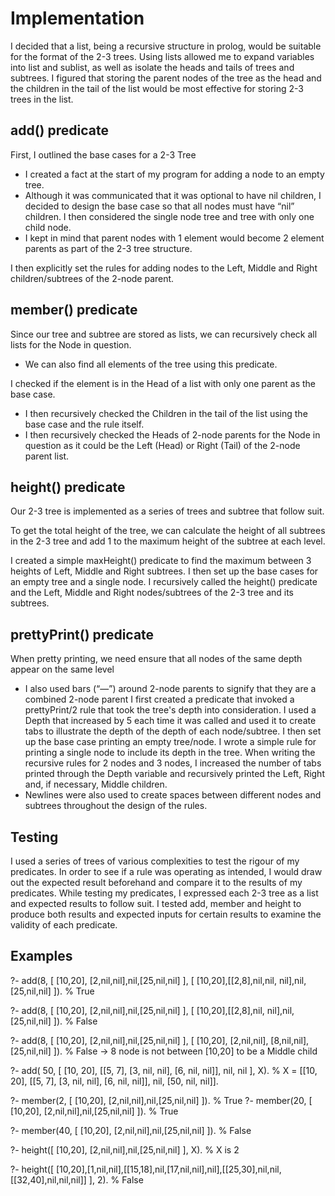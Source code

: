 # Implementation
I decided that a list, being a recursive structure in prolog, would be suitable for the format of the 2-3 trees.
Using lists allowed me to expand variables into list and sublist, as well as isolate the heads and tails of trees and subtrees.
I figured that storing the parent nodes of the tree as the head and the children in the tail of the list would be most effective for storing 2-3 trees in the list.

## add() predicate
First, I outlined the base cases for a 2-3 Tree
-	I created a fact at the start of my program for adding a node to an empty tree.
-	Although it was communicated that it was optional to have nil children, I decided to design the base case so that all nodes must have “nil” children.
I then considered the single node tree and tree with only one child node.
-	I kept in mind that parent nodes with 1 element would become 2 element parents as part of the 2-3 tree structure.

I then explicitly set the rules for adding nodes to the Left, Middle and Right children/subtrees of the 2-node parent.

## member() predicate
Since our tree and subtree are stored as lists, we can recursively check all lists for the Node in question.
-	We can also find all elements of the tree using this predicate.

I checked if the element is in the Head of a list with only one parent as the base case.
-	I then recursively checked the Children in the tail of the list using the base case and the rule itself.
-	I then recursively checked the Heads of 2-node parents for the Node in question as it could be the Left (Head) or Right (Tail) of the 2-node parent list.

## height() predicate
Our 2-3 tree is implemented as a series of trees and subtree that follow suit.

To get the total height of the tree, we can calculate the height of all subtrees in the 2-3 tree and add 1 to the maximum height of the subtree at each level.

I created a simple maxHeight() predicate to find the maximum between 3 heights of Left, Middle and Right subtrees.
I then set up the base cases for an empty tree and a single node.
I recursively called the height() predicate and the Left, Middle and Right nodes/subtrees of the 2-3 tree and its subtrees.

## prettyPrint() predicate
When pretty printing, we need ensure that all nodes of the same depth appear on the same level
-	I also used bars (“—”) around 2-node parents to signify that they are a combined 2-node parent
I first created a predicate that invoked a prettyPrint/2 rule that took the tree's depth into consideration.
I used a Depth that increased by 5 each time it was called and used it to create tabs to illustrate the depth of the depth of each node/subtree.
I then set up the base case printing an empty tree/node.
I wrote a simple rule for printing a single node to include its depth in the tree.
When writing the recursive rules for 2 nodes and 3 nodes, I increased the number of tabs printed through the Depth variable and recursively printed the Left, Right and, if necessary, Middle children.
-	Newlines were also used to create spaces between different nodes and subtrees throughout the design of the rules.

## Testing
I used a series of trees of various complexities to test the rigour of my predicates.
In order to see if a rule was operating as intended, I would draw out the expected result beforehand and compare it to the results of my predicates.
While testing my predicates, I expressed each 2-3 tree as a list and expected results to follow suit.
I tested add, member and height to produce both results and expected inputs for certain results to examine the validity of each predicate.

## Examples
?- add(8, [ [10,20], [2,nil,nil],nil,[25,nil,nil] ], [ [10,20],[[2,8],nil,nil, nil],nil,[25,nil,nil] ]).
% True

?- add(8, [ [10,20], [2,nil,nil],nil,[25,nil,nil] ], [ [10,20],[[2,8],nil, nil],nil,[25,nil,nil] ]).
% False

?- add(8, [ [10,20], [2,nil,nil],nil,[25,nil,nil] ], [ [10,20], [2,nil,nil], [8,nil,nil], [25,nil,nil] ]).
% False -> 8 node is not between [10,20] to be a Middle child

?- add( 50, [ [10, 20], [[5, 7], [3, nil, nil], [6, nil, nil]],  nil, nil ], X).
% X = [[10, 20], [[5, 7], [3, nil, nil], [6, nil, nil]], nil, [50, nil, nil]].

?- member(2, [ [10,20], [2,nil,nil],nil,[25,nil,nil] ]).
% True
?- member(20, [ [10,20], [2,nil,nil],nil,[25,nil,nil] ]).
% True

?- member(40, [ [10,20], [2,nil,nil],nil,[25,nil,nil] ]).
% False

?- height([ [10,20], [2,nil,nil],nil,[25,nil,nil] ], X).
% X is 2

?- height([ [10,20],[1,nil,nil],[[15,18],nil,[17,nil,nil],nil],[[25,30],nil,nil,[[32,40],nil,nil,nil]] ], 2).
% False

